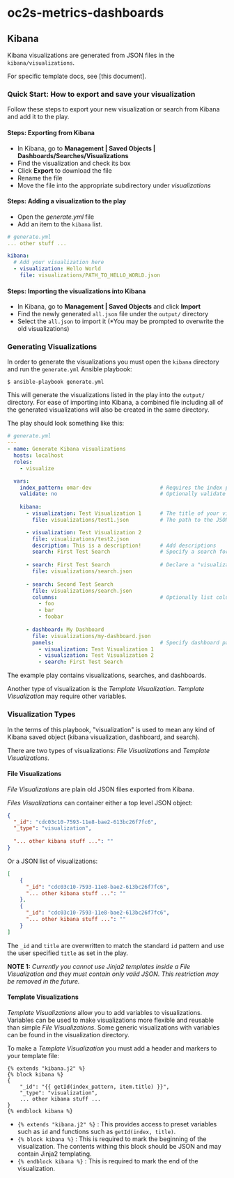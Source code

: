 # oc2s-metrics-dashboards

## Kibana

Kibana visualizations are generated from JSON files in the `kibana/visualizations`.

For specific template docs, see [this document].

### Quick Start: How to export and save your visualization

Follow these steps to export your new visualization or search from Kibana and add it to the play.

#### Steps: Exporting from Kibana
- In Kibana, go to **Management | Saved Objects | Dashboards/Searches/Visualizations**
- Find the visualization and check its box
- Click **Export** to download the file
- Rename the file
- Move the file into the appropriate subdirectory under _visualizations_

#### Steps: Adding a visualization to the play
- Open the _generate.yml_ file
- Add an item to the `kibana` list.

```yaml
# generate.yml
... other stuff ...

kibana:
  # Add your visualization here
  - visualization: Hello World
    file: visualizations/PATH_TO_HELLO_WORLD.json

```

#### Steps: Importing the visualizations into Kibana
- In Kibana, go to **Management | Saved Objects** and click **Import**
- Find the newly generated `all.json` file under the `output/` directory
- Select the `all.json` to import it (*You may be prompted to overwrite the old visualizations)

### Generating Visualizations

In order to generate the visualizations you must open the `kibana` directory and run the `generate.yml` Ansible playbook:

```console
$ ansible-playbook generate.yml
```

This will generate the visualizations listed in the play into the `output/` directory. For ease of importing into Kibana, a combined file including all of the generated visualizations will also be created in the same directory.

The play should look something like this:

```yaml
# generate.yml
---
- name: Generate Kibana visualizations
  hosts: localhost
  roles:
    - visualize

  vars:
    index_pattern: omar-dev                      # Requires the index pattern
    validate: no                                 # Optionally validate (and pretty print) JSON
    
    kibana:
      - visualization: Test Visualization 1      # The title of your visualization
        file: visualizations/test1.json          # The path to the JSON file of your visualization

      - visualization: Test Visualization 2
        file: visualizations/test2.json
        description: This is a description!      # Add descriptions
        search: First Test Search                # Specify a search for the visualization by title
        
      - search: First Test Search                # Declare a "visualization", "search", or "dashboard"
        file: visualizations/search.json
    
      - search: Second Test Search
        file: visualizations/search.json
        columns:                                 # Optionally list columns of the search
          - foo
          - bar
          - foobar
          
      - dashboard: My Dashboard
        file: visualizations/my-dashboard.json
        panels:                                  # Specify dashboard panels by title
          - visualization: Test Visualization 1
          - visualization: Test Visualization 2
          - search: First Test Search
```

The example play contains visualizations, searches, and dashboards.

Another type of visualization is the _Template Visualization_. _Template Visualization_ may require other variables.

### Visualization Types

In the terms of this playbook, "visualization" is used to mean any kind of Kibana saved object (kibana visualization, dashboard, and search).

There are two types of visualizations: _File Visualizations_ and _Template Visualizations_.

#### File Visualizations

_File Visualizations_ are plain old JSON files exported from Kibana.

_Files Visualizations_ can container either a top level JSON object:

```json
{
  "_id": "cdc03c10-7593-11e8-bae2-613bc26f7fc6",
  "_type": "visualization",
  
  "... other kibana stuff ...": ""
}
```

Or a JSON list of visualizations:

```json
[
    {
      "_id": "cdc03c10-7593-11e8-bae2-613bc26f7fc6",
      "... other kibana stuff ...": ""
    },
    {
      "_id": "cdc03c10-7593-11e8-bae2-613bc26f7fc6",
      "... other kibana stuff ...": ""
    }
]
```

The `_id` and `title` are overwritten to match the standard `id` pattern and use the user specified `title` as set in the play. 

**NOTE 1:**
_Currently you cannot use Jinja2 templates inside a File Visualization and they must contain only valid JSON. This restriction may be removed in the future._

#### Template Visualizations

_Template Visualizations_ allow you to add variables to visualizations. Variables can be used to make visualizations more flexible and reusable than simple _File Visualizations_. Some generic visualizations with variables can be found in the visualization directory.

To make a _Template Visualization_ you must add a header and markers to your template file:

```jinja2
{% extends "kibana.j2" %}
{% block kibana %}
{
    "_id": "{{ getId(index_pattern, item.title) }}",
    "_type": "visualization",
    ... other kibana stuff ...
}
{% endblock kibana %}
```

- `{% extends "kibana.j2" %}` : This provides access to preset variables such as `id` and functions such as `getId(index, title)`.
- `{% block kibana %}` : This is required to mark the beginning of the visualization. The contents withing this block should be JSON and may contain Jinja2 templating.
- `{% endblock kibana %}` : This is required to mark the end of the visualization.
